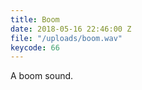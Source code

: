 ```yaml
---
title: Boom
date: 2018-05-16 22:46:00 Z
file: "/uploads/boom.wav"
keycode: 66
---
```


A boom sound.